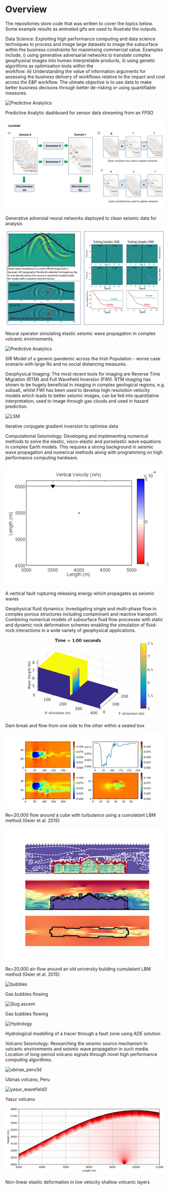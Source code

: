 # Overview
The repositories store code that was written to cover the topics below. 
Some example results as animated gifs are used to illustrate the outputs.

Data Science: Exploiting high performance computing and data science techniques to process and image large 
datasets to image the subsurface within the business constraints for maximising commercial value. 
Examples include, i) using generative adversarial networks to translate complex geophysical images 
into human interpretable products, ii) using genetic algorithms as optimisation tools within the  
workflow. iii) Understanding the value of information arguments for assessing the business delivery of 
workflows relative to the impact and cost across the E&P workflow. The ulimate objective is to use data to make 
better business decisons through better de-risking or using quantifiable measures.

![Predictive Analytics](equip_fail2c.gif)

Predictive Analytic dashboard for sensor data streaming from an FPSO

![GAN](GAN_Fig1.jpg)

Generative adversial neural networks deployed to clean seismic data for analysis

![FNO](FNO.jpg)

Neural operator simulating elastic seismic wave propagation in complex volcanic envirnoments. 

![Predictive Analytics](Ireland_CORVID_M2.gif)

SIR Model of a generic pandemic across the Irish Population - worse case scenario with 
large Ro and no social distancing measures.


Geophysical Imaging: The most recent tools for imaging are Reverse Time Migration (RTM) and 
Full Wavefield Inversion (FWI). RTM imaging has shown to be hugely beneficial in imaging in 
complex geological regions, e.g. subsalt, whilst FWI has been used to develop high resolution 
velocity models which leads to better seismic images, can be fed into quantitative interpretation, 
used to image through gas clouds and used in hazard prediction.


![LSM](LSM_prototype.gif)

Iterative conjugate gradient inversion to optimise data

Computational Seismology: Developing and implementing numerical methods to solve the elastic, 
visco-elastic and poroelastic wave equations in complex Earth models. This requires a strong background 
in seismic wave propagation and numerical methods along with programming on high performance 
computing hardware.

![Earthquakes](rupture4.gif)

A vertical fault rupturing releasing energy which propagates as seismic waves

Geophysical fluid dynamics: Investigating single and multi-phase flow in complex porous structures 
including contaminant and reactive transport. Combining numerical models of subsurface fluid flow 
processes with static and dynamic rock deformation schemes enabling the simulation of fluid-rock 
interactions in a wide variety of geophysical applications.

![DamBreak](DamBreak.gif)

Dam break and flow from one side to the other within a sealed box

![Turbulant flow around a cube](turbulance_clbm.jpeg)

Re=20,000 flow around a cube with turbulance using a cumulatant LBM method (Geier et al. 2015)

![Turbulant flow around a building](air_flow.jpeg)

Re=20,000 air-flow around an old university building cumulatant LBM method (Geier et al. 2015)


![bubbles](bubbles.gif)

Gas bubbles flowing

![Slug ascent](slug_model4.gif)

Gas bubbles flowing

![Hydrology](fault_zone.gif)

Hydrological modelling of a tracer through a fault zone using ADE solution


Volcano Seismology: Researching the seismic source mechanism in volcanic environments and seismic 
wave propagation in such media. Location of long-period volcano signals through novel high 
performance computing algorithms.

![ubinas_peru3d](ubinas_peru3d.gif)

Ubinas volcano, Peru

![yasur_wavefield3](yasur_wavefield3.gif)

Yasur volcano

![NL-ELM](non_linear_elm14.jpeg)

Non-linear elastic deformation in low velocity shallow volcanic layers
